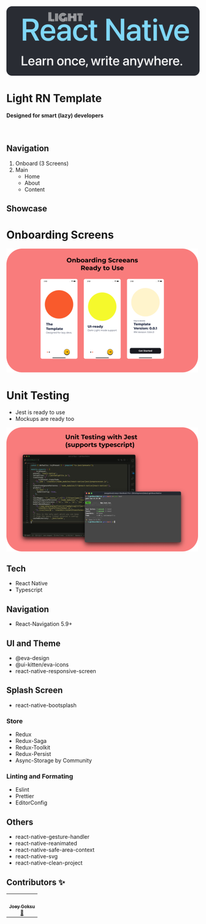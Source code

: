 <img src="./showcase/0.png" >

<br>

# Light RN Template

#### Designed for smart (lazy) developers

<br>

## Navigation

1. Onboard (3 Screens)
2. Main
   - Home
   - About
   - Content

## Showcase

# Onboarding Screens

<img src="./showcase/1.png" width="500">

# Unit Testing

- Jest is ready to use
- Mockups are ready too

<img src="./showcase/2.png" width="500">

## Tech

- React Native
- Typescript

## Navigation

- React-Navigation 5.9+

## UI and Theme

- @eva-design
- @ui-kitten/eva-icons
- react-native-responsive-screen

## Splash Screen

- react-native-bootsplash

### Store

- Redux
- Redux-Saga
- Redux-Toolkit
- Redux-Persist
- Async-Storage by Community

### Linting and Formating

- Eslint
- Prettier
- EditorConfig

## Others

- react-native-gesture-handler
- react-native-reanimated
- react-native-safe-area-context
- react-native-svg
- react-native-clean-project

## Contributors ✨

<!-- ALL-CONTRIBUTORS-LIST:START - Do not remove or modify this section -->

<table>
  <tr>
    <td align="center"><a href="https://joeygoksu.com"><img src="https://avatars.githubusercontent.com/u/6523823?v=3?s=100" width="100px;" alt=""/><br /><sub><b>Joey Goksu</b></sub></a><br />
    <a href="https://joeygoksu.com/aboutme" title="About me">📖</a>
    </td>
</table>

<!-- ALL-CONTRIBUTORS-LIST:END -->

